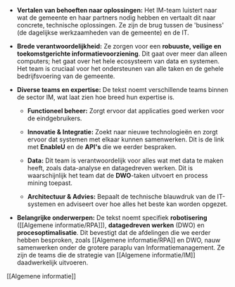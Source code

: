 - **Vertalen van behoeften naar oplossingen:** Het IM-team luistert naar wat de gemeente en haar partners nodig hebben en vertaalt dit naar concrete, technische oplossingen. Ze zijn de brug tussen de 'business' (de dagelijkse werkzaamheden van de gemeente) en de IT.
    
- **Brede verantwoordelijkheid:** Ze zorgen voor een **robuuste, veilige en toekomstgerichte informatievoorziening**. Dit gaat over meer dan alleen computers; het gaat over het hele ecosysteem van data en systemen. Het team is cruciaal voor het ondersteunen van alle taken en de gehele bedrijfsvoering van de gemeente.
    
- **Diverse teams en expertise:** De tekst noemt verschillende teams binnen de sector IM, wat laat zien hoe breed hun expertise is.
    
    - **Functioneel beheer:** Zorgt ervoor dat applicaties goed werken voor de eindgebruikers.
        
    - **Innovatie & Integratie:** Zoekt naar nieuwe technologieën en zorgt ervoor dat systemen met elkaar kunnen samenwerken. Dit is de link met **EnableU** en de **API's** die we eerder bespraken.
        
    - **Data:** Dit team is verantwoordelijk voor alles wat met data te maken heeft, zoals data-analyse en datagedreven werken. Dit is waarschijnlijk het team dat de **DWO**-taken uitvoert en process mining toepast.
        
    - **Architectuur & Advies:** Bepaalt de technische blauwdruk van de IT-systemen en adviseert over hoe alles het beste kan worden opgezet.
        
- **Belangrijke onderwerpen:** De tekst noemt specifiek **robotisering** ([[Algemene informatie/RPA]]), **datagedreven werken** (DWO) en **procesoptimalisatie**. Dit bevestigt dat de afdelingen die we eerder hebben besproken, zoals [[Algemene informatie/RPA]] en DWO, nauw samenwerken onder de grotere paraplu van Informatiemanagement. Ze zijn de teams die de strategie van [[Algemene informatie/IM]] daadwerkelijk uitvoeren.


[[Algemene informatie]]